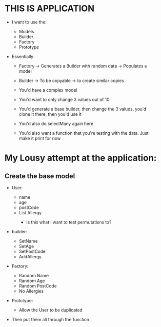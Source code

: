 # THIS IS APPLICATION
* I want to use the:
    * Models
    * Builder
    * Factory
    * Prototype

* Essentially:
    * Factory -> Generates a Builder with random data -> Populates a model
    * Builder -> To be copyable -> to create similar copies
    * You'd have a complex model
    * You'd want to only change 3 values out of 10
    * You'd generate a base builder, then change the 3 values, you'd clone it there, then you'd use it
    * You'd also do selectMany again here

    * You'd also want a function that you're testing with the data. Just make it print for now

# My Lousy attempt at the application:
## Create the base model
* User:
    * name
    * age
    * postCode
    * List<string> Allergy
        * Is this what i want to test permutations to?

* builder:
    * SetName
    * SetAge
    * SetPostCode
    * AddAllergy

* Factory:
    * Random Name
    * Random Age
    * Random PostCode
    * No Allergies

* Prototype:
    * Allow the User to be duplicated

* Then put them all through the function
